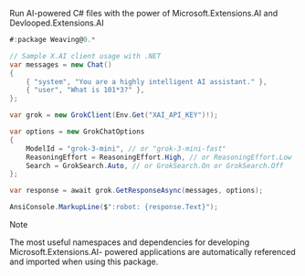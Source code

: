 <!-- #content -->
Run AI-powered C# files with the power of Microsoft.Extensions.AI and Devlooped.Extensions.AI

```csharp
#:package Weaving@0.*

// Sample X.AI client usage with .NET
var messages = new Chat()
{
    { "system", "You are a highly intelligent AI assistant." },
    { "user", "What is 101*3?" },
};

var grok = new GrokClient(Env.Get("XAI_API_KEY")!);

var options = new GrokChatOptions
{
    ModelId = "grok-3-mini", // or "grok-3-mini-fast"
    ReasoningEffort = ReasoningEffort.High, // or ReasoningEffort.Low
    Search = GrokSearch.Auto, // or GrokSearch.On or GrokSearch.Off
};

var response = await grok.GetResponseAsync(messages, options);

AnsiConsole.MarkupLine($":robot: {response.Text}");
```

> [!NOTE]
> The most useful namespaces and dependencies for developing Microsoft.Extensions.AI-
> powered applications are automatically referenced and imported when using this package.

<!-- #content -->
<!-- include https://github.com/devlooped/sponsors/raw/main/footer.md -->
<!-- exclude -->